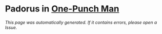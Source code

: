 # Padorus in [One-Punch Man](https://myanimelist.net/manga/44347/One_Punch-Man)

###### This page was automatically generated. If it contains errors, please open a Issue.
